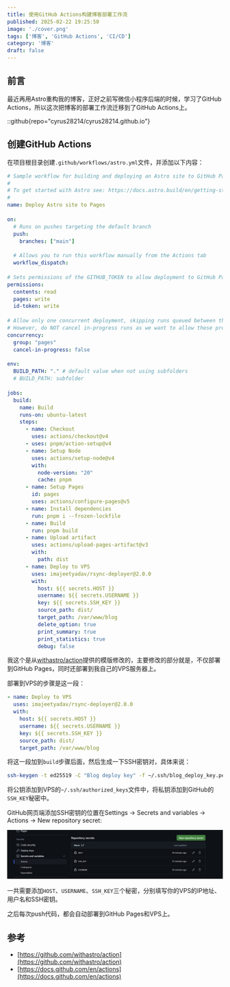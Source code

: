 ```yaml
---
title: 使用GitHub Actions构建博客部署工作流
published: 2025-02-22 19:25:50
image: './cover.png'
tags: ['博客', 'GitHub Actions', 'CI/CD']
category: '博客'
draft: false 
---
```


## 前言

最近再用Astro重构我的博客，正好之前写微信小程序后端的时候，学习了GitHub Actions，所以这次把博客的部署工作流迁移到了GitHub Actions上。

::github{repo="cyrus28214/cyrus28214.github.io"}

## 创建GitHub Actions

在项目根目录创建`.github/workflows/astro.yml`文件，并添加以下内容：

```yaml
# Sample workflow for building and deploying an Astro site to GitHub Pages
#
# To get started with Astro see: https://docs.astro.build/en/getting-started/
#
name: Deploy Astro site to Pages

on:
  # Runs on pushes targeting the default branch
  push:
    branches: ["main"]

  # Allows you to run this workflow manually from the Actions tab
  workflow_dispatch:

# Sets permissions of the GITHUB_TOKEN to allow deployment to GitHub Pages
permissions:
  contents: read
  pages: write
  id-token: write

# Allow only one concurrent deployment, skipping runs queued between the run in-progress and latest queued.
# However, do NOT cancel in-progress runs as we want to allow these production deployments to complete.
concurrency:
  group: "pages"
  cancel-in-progress: false

env:
  BUILD_PATH: "." # default value when not using subfolders
  # BUILD_PATH: subfolder

jobs:
  build:
    name: Build
    runs-on: ubuntu-latest
    steps:
      - name: Checkout
        uses: actions/checkout@v4
      - uses: pnpm/action-setup@v4
      - name: Setup Node
        uses: actions/setup-node@v4
        with:
          node-version: "20"
          cache: pnpm
      - name: Setup Pages
        id: pages
        uses: actions/configure-pages@v5
      - name: Install dependencies
        run: pnpm i --frozen-lockfile
      - name: Build
        run: pnpm build
      - name: Upload artifact
        uses: actions/upload-pages-artifact@v3
        with:
          path: dist
      - name: Deploy to VPS
        uses: imajeetyadav/rsync-deployer@2.0.0
        with:
          host: ${{ secrets.HOST }}
          username: ${{ secrets.USERNAME }}
          key: ${{ secrets.SSH_KEY }}
          source_path: dist/
          target_path: /var/www/blog
          delete_option: true
          print_summary: true
          print_statistics: true
          debug: false
```

我这个是从[withastro/action](https://github.com/withastro/action)提供的模版修改的，主要修改的部分就是，不仅部署到GitHub Pages，同时还部署到我自己的VPS服务器上。

部署到VPS的步骤是这一段：

```yaml
- name: Deploy to VPS
  uses: imajeetyadav/rsync-deployer@2.0.0
  with:
    host: ${{ secrets.HOST }}
    username: ${{ secrets.USERNAME }}
    key: ${{ secrets.SSH_KEY }}
    source_path: dist/
    target_path: /var/www/blog
```

将这一段加到`build`步骤后面，然后生成一下SSH密钥对，具体来说：

```bash
ssh-keygen -t ed25519 -C "Blog deploy key" -f ~/.ssh/blog_deploy_key.pem -N ""
```

将公钥添加到VPS的`~/.ssh/authorized_keys`文件中，将私钥添加到GitHub的`SSH_KEY`秘密中。

GitHub网页端添加SSH密钥的位置在Settings -> Secrets and variables -> Actions -> New repository secret:

![add-ssh-key](./settings.png)

一共需要添加`HOST`、`USERNAME`、`SSH_KEY`三个秘密，分别填写你的VPS的IP地址、用户名和SSH密钥。

之后每次push代码，都会自动部署到GitHub Pages和VPS上。

## 参考

- [https://github.com/withastro/action](https://github.com/withastro/action)
- [https://docs.github.com/en/actions](https://docs.github.com/en/actions)

